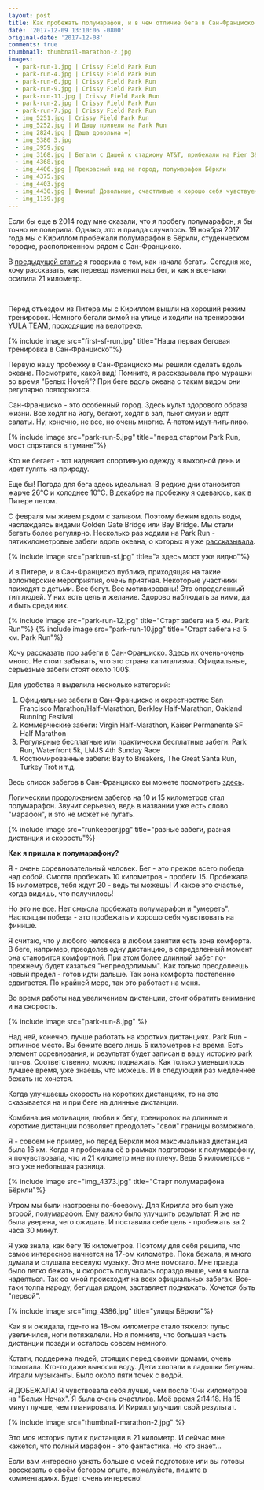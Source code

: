 ```yaml
---
layout: post
title: Как пробежать полумарафон, и в чем отличие бега в Сан-Франциско и Петербурге?
date: '2017-12-09 13:10:06 -0800'
original-date: '2017-12-08'
comments: true
thumbnail: thumbnail-marathon-2.jpg
images:
  - park-run-1.jpg | Crissy Field Park Run
  - park-run-4.jpg | Crissy Field Park Run
  - park-run-6.jpg | Crissy Field Park Run
  - park-run-9.jpg | Crissy Field Park Run
  - park-run-11.jpg | Crissy Field Park Run
  - park-run-2.jpg | Crissy Field Park Run
  - park-run-7.jpg | Crissy Field Park Run
  - img_5251.jpg | Crissy Field Park Run
  - img_5252.jpg | И Дашу привели на Park Run
  - img_2824.jpg | Даша довольна =)
  - img_5380 3.jpg
  - img_3959.jpg
  - img_3168.jpg | Бегали с Дашей к стадиону AT&T, прибежали на Pier 39 к закату
  - img_4368.jpg
  - img_4406.jpg | Прекрасный вид на город, полумарафон Бёркли
  - img_4375.jpg
  - img_4403.jpg
  - img_4430.jpg | Финиш! Довольные, счастливые и хорошо себя чувствуем.
  - img_1139.jpg
---
```


Если бы еще в 2014 году мне сказали, что я пробегу полумарафон, я бы точно не поверила. Однако, это и правда случилось. 19 ноября 2017 года мы с Кириллом пробежали полумарафон в Бёркли, студенческом городке, расположенном рядом с Сан-Франциско.

В <a href="http://karmelalla.com/my-running" target="_blank">предыдущей статье</a> я говорила о том, как начала бегать. Сегодня же, хочу рассказать, как переезд изменил наш бег, и как я все-таки осилила 21 километр.
<!--separate--> 

Перед отъездом из Питера мы с Кириллом вышли на хороший режим тренировок. Немного бегали зимой на улице и ходили на тренировки <a href="https://vk.com/yulateam" target="_blank">YULA TEAM</a>, проходящие на велотреке.

{% include image src="first-sf-run.jpg" title="Наша первая беговая тренировка в Сан-Франциско"%}

Первую нашу пробежку в Сан-Франциско мы решили сделать вдоль океана. Посмотрите, какой вид! Помните, я рассказывала про мурашки во время "Белых Ночей"? При беге вдоль океана с таким видом они регулярно повторяются.

Сан-Франциско - это особенный город. Здесь культ здорового образа жизни. Все ходят на йогу, бегают, ходят в зал, пьют смузи и едят салаты. Ну, конечно, не все, но очень многие. ~~А потом идут пить пиво.~~

{% include image src="park-run-5.jpg" title="перед стартом Park Run, мост спрятался в тумане"%}

Кто не бегает - тот надевает спортивную одежду в выходной день и идет гулять на природу.

Еще бы! Погода для бега здесь идеальная. В редкие дни становится жарче 26°C и холоднее 10°C. В декабре на пробежку я одеваюсь, как в Питере летом.

С февраля мы живем рядом с заливом. Поэтому бежим вдоль воды, наслаждаясь видами Golden Gate Bridge или Bay Bridge. Мы стали бегать более регулярно. Несколько раз ходили на Park Run - пятикилометровые забеги вдоль океана, о которых я уже <a href="http://karmelalla.com/my-running" target="_blank">рассказывала</a>.

{% include image src="parkrun-sf.jpg" title="а здесь мост уже видно"%}

И в Питере, и в Сан-Франциско публика, приходящая на такие волонтерские мероприятия, очень приятная. Некоторые участники приходят с детьми. Все бегут. Все мотивированы! Это определенный тип людей. У них есть цель и желание. Здорово наблюдать за ними, да и быть среди них.

{% include image src="park-run-12.jpg" title="Старт забега на 5 км. Park Run"%}
{% include image src="park-run-10.jpg" title="Старт забега на 5 км. Park Run"%}

Хочу рассказать про забеги в Сан-Франциско. Здесь их очень-очень много. Не стоит забывать, что это страна капитализма. Официальные, серьезные забеги стоят около 100$.

Для удобства я выделила несколько категорий:

1. Официальные забеги в Сан-Франциско и окрестностях: San Francisco Marathon/Half-Marathon, Berkley Half-Marathon, Oakland Running Festival
2. Коммерческие забеги: Virgin Half-Marathon, Kaiser Permanente SF Half Marathon
3. Регулярные бесплатные или практически бесплатные забеги: Park Run, Waterfront 5k, LMJS 4th Sunday Race
4. Костюмированные забеги: Bay to Breakers, The Great Santa Run, Turkey Trot и т.д.

Весь список забегов в Сан-Франциско вы можете посмотреть <a href="https://www.sfruns.com/" target="blank">здесь</a>.

Логическим продолжением забегов на 10 и 15 километров стал полумарафон. Звучит серьезно, ведь в названии уже есть слово "марафон", и это не может не пугать.

{% include image src="runkeeper.jpg" title="разные забеги, разная дистанция и скорость"%}

**Как я пришла к полумарафону?**

Я - очень соревновательный человек. Бег - это прежде всего победа над собой. Смогла пробежать 10 километров - пробеги 15. Пробежала 15 километров, тебя ждут 20 - ведь ты можешь! И какое это счастье, когда видишь, что получилось!

Но это не все. Нет смысла пробежать полумарафон и "умереть". Настоящая победа - это пробежать и хорошо себя чувствовать на финише.

Я считаю, что у любого человека в любом занятии есть зона комфорта. В беге, например, преодолев одну дистанцию, в определенный момент она становится комфортной. При этом более длинный забег по-прежнему будет казаться "непреодолимым". Как только преодолеешь новый предел - готов идти дальше. Так зона комфорта постепенно сдвигается. По крайней мере, так это работает на меня.

Во время работы над увеличением дистанции, стоит обратить внимание и на скорость.

{% include image src="park-run-8.jpg" %}

Над ней, конечно, лучше работать на коротких дистанциях. Park Run - отличное место. Вы бежите всего лишь 5 километров на время. Есть элемент соревнования, и результат будет записан в вашу историю park run-ов. Соответственно, можно поднажать. Как только уменьшилось лучшее время, уже знаешь, что можешь. И в следующий раз медленнее бежать не хочется.

Когда улучшаешь скорость на коротких дистанциях, то на это сказывается на и при беге на длинные дистанции.

Комбинация мотивации, любви к бегу, тренировок на длинные и короткие дистанции позволяет преодолеть "cвои" границы возможного.

Я - совсем не пример, но перед Бёркли моя максимальная дистанция была 16 км. Когда я пробежала её в рамках подготовки к полумарафону, я почувствовала, что и 21 километр мне по плечу. Ведь 5 километров - это уже небольшая разница.

{% include image src="img_4373.jpg" title="Старт полумарафона Бёркли"%}

Утром мы были настроены по-боевому. Для Кирилла это был уже второй, полумарафон. Ему важно было улучшить результат. Я же не была уверена, чего ожидать. И поставила себе цель - пробежать за 2 часа 30 минут.

Я уже знала, как бегу 16 километров. Поэтому для себя решила, что самое интересное начнется на 17-ом километре. Пока бежала, я много думала и слушала веселую музыку. Это мне помогало. Мне правда было легко бежать, и скорость получалась гораздо выше, чем я могла надеяться. Так со мной происходит на всех официальных забегах. Все-таки толпа народу, бегущая рядом, заставляет поднажать. Хочется быть "первой".

{% include image src="img_4386.jpg" title="улицы Бёркли"%}

Как я и ожидала, где-то на 18-ом километре стало тяжело: пульс увеличился, ноги потяжелели. Но я помнила, что большая часть дистанции позади и осталось совсем немного.

Кстати, поддержка людей, стоящих перед своими домами, очень помогала. Кто-то даже выносил воду.  Дети хлопали в ладошки бегунам.  Играли музыканты. Было около пяти точек с водой.

Я ДОБЕЖАЛА! Я чувствовала себя лучше, чем после 10-и километров на "Белых Ночах". Я была очень счастлива. Моё время 2:14:18. На 15 минут лучше, чем планировала. И Кирилл улучшил свой результат.

{% include image src="thumbnail-marathon-2.jpg" %}

Это моя история пути к дистанции в 21 километр. И сейчас мне кажется, что полный марафон - это фантастика. Но кто знает...

Если вам интересно узнать больше о моей подготовке или вы готовы рассказать о своём беговом опыте, пожалуйста, пишите в комментариях. Будет очень интересно!